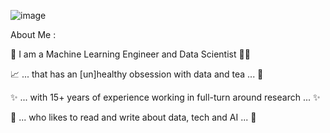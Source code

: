 ![image](https://github.com/katml/curiosity/assets/164201624/5c25607c-830d-49a7-abc7-8a2f036fbafb)

About Me :

:wave: I am a Machine Learning Engineer and Data Scientist  :woman_technologist:

📈 ... that has an [un]healthy obsession with data and tea ... :tea:

✨ ... with 15+ years of experience working in full-turn around research ... ✨

:brain: ... who likes to read and write about data, tech and AI ... :wrench:
